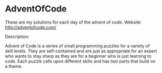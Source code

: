 # AdventOfCode

These are my solutions for each day of the advent of code.
Website: http://adventofcode.com/

Description:

Advent of Code is a series of small programming puzzles for a variety of skill levels. They are self-contained and are just as appropriate for an expert who wants to stay sharp as they are for a beginner who is just learning to code. Each puzzle calls upon different skills and has two parts that build on a theme.

